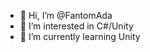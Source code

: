 - 👋 Hi, I’m @FantomAda
- 👀 I’m interested in C#/Unity
- 🌱 I’m currently learning Unity

<!---
FantomAda/FantomAda is a ✨ special ✨ repository because its `README.md` (this file) appears on your GitHub profile.
You can click the Preview link to take a look at your changes.
--->
